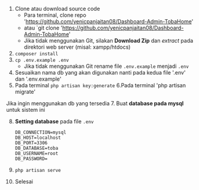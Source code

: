 1. Clone atau download source code
    - Para terminal, clone repo 'https://github.com/yenicpanjaitan08/Dashboard-Admin-TobaHome'
    - atau `git clone 'https://github.com/yenicpanjaitan08/Dashboard-Admin-TobaHome'
    - Jika tidak menggunakan Git, silakan **Download Zip** dan *extract* pada direktori web server (misal: xampp/htdocs)
2. `composer install`
3. `cp .env.example .env`
    - Jika tidak menggunakan Git rename file `.env.example` menjadi `.env`
4. Sesuaikan nama db yang akan digunakan nanti pada kedua file '.env' dan '.env.example'
5. Pada terminal `php artisan key:generate`
6.Pada terminal 'php artisan migrate'

Jika ingin menggunakan db yang tersedia 
7. Buat **database pada mysql** untuk sistem ini

8. **Setting database** pada file `.env`
    ```
    DB_CONNECTION=mysql
    DB_HOST=localhost
    DB_PORT=3306
    DB_DATABASE=toba
    DB_USERNAME=root
    DB_PASSWORD=
    ```

9. `php artisan serve`
10. Selesai
